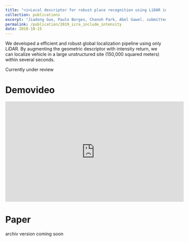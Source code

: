 ```yaml
---
title: "<i>Local descriptor for robust place recognition using LiDAR intensities</i>"
collection: publications
excerpt: "Jiadong Guo, Paulo Borges, Chanoh Park, Abel Gawel. submitted ICRA RA-L 2019 <br> <img src='/images/QCAT+GATOR.png'>"
permalink: /publication/2019_icra_include_intensity
date: 2018-10-15
---
```


We developed a efficient and robust global localization pipeline using only LiDAR. By augmenting the geometric descriptor with intensity return, we can localize vehicle in a large unstructured site (150,000 squared meters) within several seconds.


Currently under review

# Demovideo
<iframe width="560" height="315" src="https://www.youtube.com/embed/xfGL8K3DZZ4" frameborder="0" allow="autoplay; encrypted-media"> </iframe> 

# Paper
archiv version coming soon 
